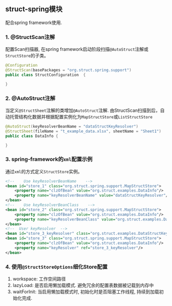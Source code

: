## struct-spring模块

配合spring framework使用. 

### 1. @StructScan注解

配置Scan扫描器, 在spring framework启动阶段扫描`@AutoStruct`注解或`StructStore`的子类。

```java
@Configuration
@StructScan(basePackages = "org.struct.spring.support")
public class StructConfiguration  {

}
```


### 2. @AutoStruct注解

当定义`@StructSheet`注解的类增加`@AutoStruct`注解. 由StructScan扫描到后，自动托管结构化数据并根据配置实例化为`MapStructStore`或`ListStructStore`

```java
@AutoStruct(keyResolverBeanName = "dataStructKeyResolver")
@StructSheet(fileName = "t_example_data.xlsx", sheetName = "Sheet1")
public class DataInfo {

}
```

### 3. spring-framework的`xml`配置示例

通过`xml`的方式定义`StructStore`实例。

```xml
<!--    Use keyResolverBeanName    -->
<bean id="store_1" class="org.struct.spring.support.MapStructStore">
    <property name="clzOfBean" value="org.struct.examples.DataInfo"/>
    <property name="keyResolverBeanName" value="dataStructKeyResolver"/>
</bean>
<!--    Use keyResolverBeanClass    -->
<bean id="store_2" class="org.struct.spring.support.MapStructStore">
    <property name="clzOfBean" value="org.struct.examples.DataInfo"/>
    <property name="keyResolverBeanClass" value="org.struct.examples.DataStructKeyResolver"/>
</bean>
<!--  User keyResolver  -->
<bean id="store_3_keyResolver" class="org.struct.examples.DataStructKeyResolver"/>
<bean id="store_3" class="org.struct.spring.support.MapStructStore">
    <property name="clzOfBean" value="org.struct.examples.DataInfo"/>
    <property name="keyResolver" ref="store_3_keyResolver"/>
</bean>
```

### 4. 使用`@StructStoreOptions`细化Store配置

 1. workspace: 工作空间路径
 2. lazyLoad: 是否启用懒加载模式. 避免冗余的配置表数据被记载到内存中
 3. waitForInit: 当启用懒加载模式时, 初始化时是否阻塞工作线程, 持续到加载初始化完成.